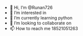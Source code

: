 - 👋 Hi, I’m @Runan726
- 👀 I’m interested in 
- 🌱 I’m currently learning python
- 💞️ I’m looking to collaborate on 
- 📫 How to reach me  18521051263

<!---
Runan726/Runan726 is a ✨ special ✨ repository because its `README.md` (this file) appears on your GitHub profile.
You can click the Preview link to take a look at your changes.
--->
